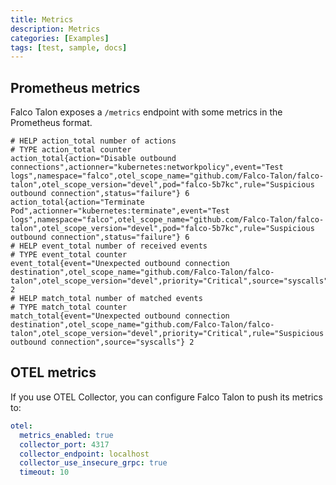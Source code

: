 ```yaml
---
title: Metrics
description: Metrics
categories: [Examples]
tags: [test, sample, docs]
---
```


## Prometheus metrics

Falco Talon exposes a `/metrics` endpoint with some metrics in the Prometheus format.

```
# HELP action_total number of actions
# TYPE action_total counter
action_total{action="Disable outbound connections",actionner="kubernetes:networkpolicy",event="Test logs",namespace="falco",otel_scope_name="github.com/Falco-Talon/falco-talon",otel_scope_version="devel",pod="falco-5b7kc",rule="Suspicious outbound connection",status="failure"} 6
action_total{action="Terminate Pod",actionner="kubernetes:terminate",event="Test logs",namespace="falco",otel_scope_name="github.com/Falco-Talon/falco-talon",otel_scope_version="devel",pod="falco-5b7kc",rule="Suspicious outbound connection",status="failure"} 6
# HELP event_total number of received events
# TYPE event_total counter
event_total{event="Unexpected outbound connection destination",otel_scope_name="github.com/Falco-Talon/falco-talon",otel_scope_version="devel",priority="Critical",source="syscalls"} 2
# HELP match_total number of matched events
# TYPE match_total counter
match_total{event="Unexpected outbound connection destination",otel_scope_name="github.com/Falco-Talon/falco-talon",otel_scope_version="devel",priority="Critical",rule="Suspicious outbound connection",source="syscalls"} 2
```

## OTEL metrics

If you use OTEL Collector, you can configure Falco Talon to push its metrics to:

```yaml
otel:
  metrics_enabled: true
  collector_port: 4317
  collector_endpoint: localhost
  collector_use_insecure_grpc: true
  timeout: 10
```